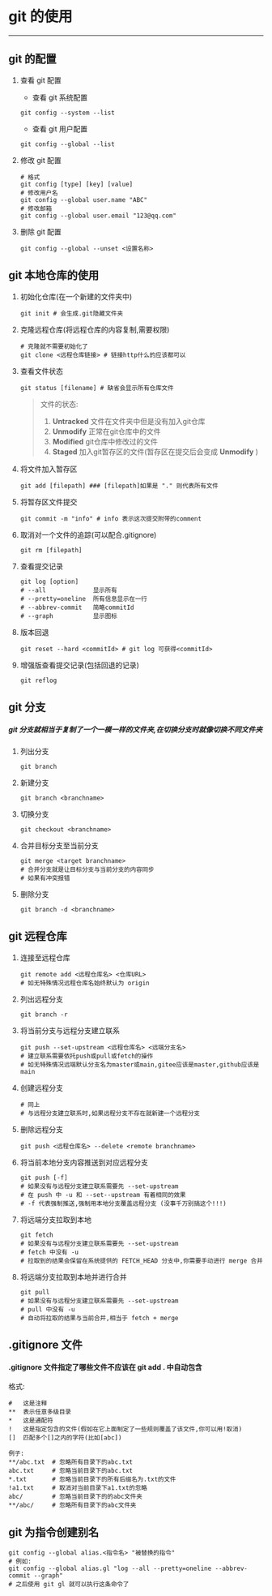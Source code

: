 # git 的使用

---

## git 的配置

1. 查看 git 配置
	- 查看 git 系统配置
	```shell
	git config --system --list
	```
	- 查看 git 用户配置
	```shell
	git config --global --list
	```
2. 修改 git 配置
	```shell
	# 格式
	git config [type] [key] [value]
	# 修改用户名
	git config --global user.name "ABC"
	# 修改邮箱
	git config --global user.email "123@qq.com"
	```

3. 删除 git 配置
	```shell
	git config --global --unset <设置名称>
	```
	
## git 本地仓库的使用

1. 初始化仓库(在一个新建的文件夹中)
	```shell
	git init # 会生成.git隐藏文件夹
	```

2. 克隆远程仓库(将远程仓库的内容复制,需要权限)
	```shell
	# 克隆就不需要初始化了
	git clone <远程仓库链接> # 链接http什么的应该都可以
	```
	
3. 查看文件状态
	```shell
	git status [filename] # 缺省会显示所有仓库文件
	```
	>文件的状态:
	>	1. __Untracked__	文件在文件夹中但是没有加入git仓库
	>	2. __Unmodify__		正常在git仓库中的文件
	>	3. __Modified__		git仓库中修改过的文件
	>	4. __Staged__		加入git暂存区的文件(暂存区在提交后会变成 __Unmodify__ )

4. 将文件加入暂存区
	```shell
	git add [filepath] ### [filepath]如果是 "." 则代表所有文件
	```
	
5. 将暂存区文件提交
	```shell
	git commit -m "info" # info 表示这次提交附带的comment
	```
	
6. 取消对一个文件的追踪(可以配合.gitignore)
	```shell
	git rm [filepath]
	```
	
7. 查看提交记录
	```shell
	git log [option]
	# --all 			显示所有
	# --pretty=oneline	所有信息显示在一行
	# --abbrev-commit	简略commitId
	# --graph			显示图标
	```
	
8. 版本回退
	```shell
	git reset --hard <commitId> # git log 可获得<commitId>
	```

9. 增强版查看提交记录(包括回退的记录)
	```shell
	git reflog
	```
	
	
## git 分支

##### git 分支就相当于复制了一个一模一样的文件夹,在切换分支时就像切换不同文件夹

1. 列出分支
	```shell
	git branch
	```

2. 新建分支
	```shell
	git branch <branchname>
	```

3. 切换分支
	```
	git checkout <branchname>
	```
	
4. 合并目标分支至当前分支
	```shell
	git merge <target branchname>
	# 合并分支就是让目标分支与当前分支的内容同步
	# 如果有冲突报错
	```
	
5. 删除分支
	```shell
	git branch -d <branchname>
	```
	

## git 远程仓库

1. 连接至远程仓库
	```shell
	git remote add <远程仓库名> <仓库URL>
	# 如无特殊情况远程仓库名始终默认为 origin
	```

2. 列出远程分支
	```shell
	git branch -r
	```

3. 将当前分支与远程分支建立联系
	```shell
	git push --set-upstream <远程仓库名> <远端分支名>
	# 建立联系需要依托push或pull或fetch的操作
	# 如无特殊情况远端默认分支名为master或main,gitee应该是master,github应该是main
	```
	
4. 创建远程分支
	```
	# 同上
	# 与远程分支建立联系时,如果远程分支不存在就新建一个远程分支
	```
	
5. 删除远程分支
	```shell
	git push <远程仓库名> --delete <remote branchname>
	```
	
6. 将当前本地分支内容推送到对应远程分支
	```shell
	git push [-f]
	# 如果没有与远程分支建立联系需要先 --set-upstream
	# 在 push 中 -u 和 --set--upstream 有着相同的效果
	# -f 代表强制推送,强制用本地分支覆盖远程分支 (没事千万别搞这个!!!)
	```
	
7. 将远端分支拉取到本地
	```shell
	git fetch
	# 如果没有与远程分支建立联系需要先 --set-upstream
	# fetch 中没有 -u
	# 拉取到的结果会保留在系统提供的 FETCH_HEAD 分支中,你需要手动进行 merge 合并
	```
	
8. 将远端分支拉取到本地并进行合并
	```shell
	git pull
	# 如果没有与远程分支建立联系需要先 --set-upstream
	# pull 中没有 -u
	# 自动将拉取的结果与当前合并,相当于 fetch + merge
	```

## .gitignore 文件

#### .gitignore 文件指定了哪些文件不应该在 git add . 中自动包含

格式:
```.gitignore
# 	这是注释
** 	表示任意多级目录
* 	这是通配符
!	这是指定包含的文件(假如在它上面制定了一些规则覆盖了该文件,你可以用!取消)
[]	匹配多个[]之内的字符(比如[abc])

例子:
**/abc.txt	# 忽略所有目录下的abc.txt
abc.txt		# 忽略当前目录下的abc.txt
*.txt		# 忽略当前目录下的所有后缀名为.txt的文件
!a1.txt		# 取消对当前目录下a1.txt的忽略
abc/		# 忽略当前目录下的的abc文件夹
**/abc/		# 忽略所有目录下的abc文件夹
```

## git 为指令创建别名

```shell
git config --global alias.<指令名> "被替换的指令"
# 例如:
git config --global alias.gl "log --all --pretty=oneline --abbrev-commit --graph"
# 之后使用 git gl 就可以执行这条命令了
```